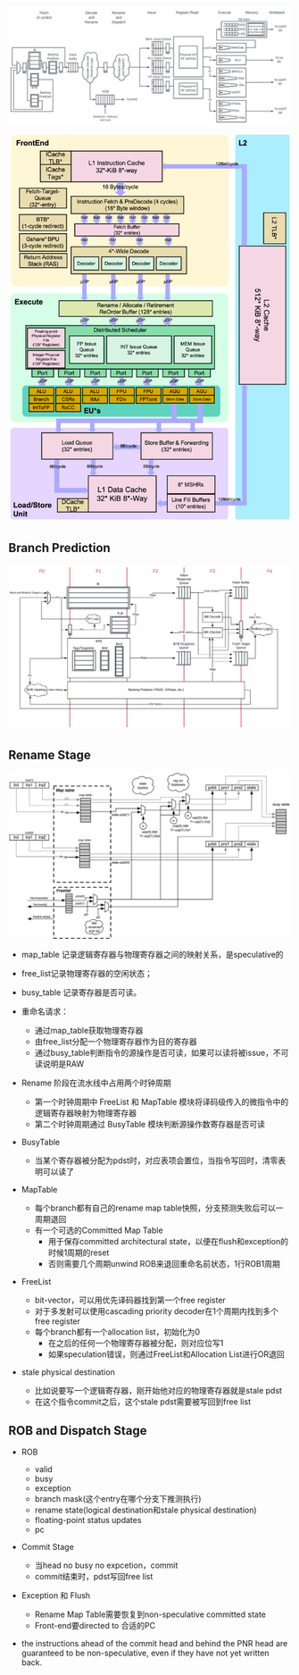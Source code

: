

![](../assets/boom4.svg)

![](../assets/boom5.png)
## Branch Prediction

![](../assets/boom6.svg)

## Rename Stage

![](../assets/boom2.png)

* map_table 记录逻辑寄存器与物理寄存器之间的映射关系，是speculative的
* free_list记录物理寄存器的空闲状态；
* busy_table 记录寄存器是否可读。


* 重命名请求：
    - 通过map_table获取物理寄存器
    - 由free_list分配一个物理寄存器作为目的寄存器
    - 通过busy_table判断指令的源操作是否可读，如果可以读将被issue，不可读说明是RAW

* Rename 阶段在流水线中占用两个时钟周期
    - 第一个时钟周期中 FreeList 和 MapTable 模块将译码级传入的微指令中的逻辑寄存器映射为物理寄存器
    - 第二个时钟周期通过 BusyTable 模块判断源操作数寄存器是否可读
    
* BusyTable
    - 当某个寄存器被分配为pdst时，对应表项会置位，当指令写回时，清零表明可以读了

* MapTable
    - 每个branch都有自己的rename map table快照，分支预测失败后可以一周期退回
    - 有一个可选的Committed Map Table
        + 用于保存committed architectural state，以便在flush和exception的时候1周期的reset
        + 否则需要几个周期unwind ROB来退回重命名前状态，1行ROB1周期
    
* FreeList
    - bit-vector，可以用优先译码器找到第一个free register
    - 对于多发射可以使用cascading priority decoder在1个周期内找到多个free register
    - 每个branch都有一个allocation list，初始化为0
        + 在之后的任何一个物理寄存器被分配，则对应位写1
        + 如果speculation错误，则通过FreeList和Allocation List进行OR退回

* stale physical destination
    - 比如说要写一个逻辑寄存器，刚开始他对应的物理寄存器就是stale pdst
    - 在这个指令commit之后，这个stale pdst需要被写回到free list

## ROB and Dispatch Stage

* ROB
    - valid
    - busy
    - exception
    - branch mask(这个entry在哪个分支下推测执行)
    - rename state(logical destination和stale physical destination)
    - floating-point status updates
    - pc
    
* Commit Stage
    - 当head no busy no expcetion，commit
    - commit结束时，pdst写回free list

* Exception 和 Flush
    - Rename Map Table需要恢复到non-speculative committed state
    - Front-end要directed to 合适的PC

* the instructions ahead of the commit head and behind the PNR head are guaranteed to be non-speculative, even if they have not yet written back.

